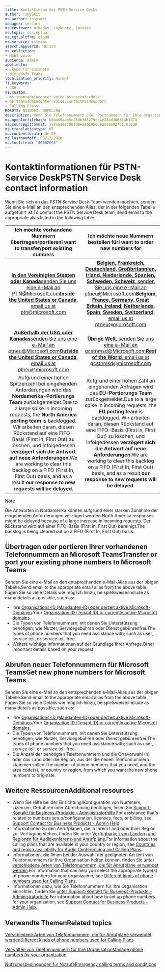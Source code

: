 ```yaml
---
title: Kontaktieren des PSTN-Service Desks
author: TonySmit
ms.author: tonysmit
manager: serdars
ms.reviewer: mikedav, roykuntz, jastark
ms.topic: conceptual
ms.tgt.pltfrm: cloud
ms.service: msteams
search.appverid: MET150
ms.collection:
- M365-voice
audience: Admin
appliesto:
- Skype for Business
- Microsoft Teams
localization_priority: Normal
f1.keywords:
- CSH
ms.custom:
- ms.teamsadmincenter.voice.pstnservicedesk
- ms.teamsadmincenter.voice.contactPSTNsupport
- Calling Plans
ROBOTS: NOINDEX, NOFOLLOW
description: Wenn Sie Telefonnummern oder Portnummern für Ihre Organisation erhalten, müssen Sie möglicherweise Hilfe und Support am PSTN-Service-Desk erhalten.
ms.openlocfilehash: b0ba69aae5c25db788279ec4e28ad306514b1974
ms.sourcegitcommit: 7a9c63ee790108eaa61950ce28ae8027311039d9
ms.translationtype: MT
ms.contentlocale: de-DE
ms.lasthandoff: 08/13/2020
ms.locfileid: "46662095"
---
```

# <a name="pstn-service-desk-contact-information"></a><span data-ttu-id="4bd81-103">Kontaktinformationen für PSTN-Service Desk</span><span class="sxs-lookup"><span data-stu-id="4bd81-103">PSTN Service Desk contact information</span></span>

<span data-ttu-id="4bd81-104">Wenn Sie sich an das PSTN Service Desk-Team wenden möchten, senden Sie eine e-Mail an den entsprechenden Alias, der in der folgenden Tabelle aufgeführt ist.</span><span class="sxs-lookup"><span data-stu-id="4bd81-104">To contact the PSTN Service Desk team, send email to the appropriate alias listed in the following table.</span></span>

| <span data-ttu-id="4bd81-105">**Ich möchte vorhandene Nummern übertragen/portieren**</span><span class="sxs-lookup"><span data-stu-id="4bd81-105">**I want to transfer/port existing numbers**</span></span>  | <span data-ttu-id="4bd81-106">**Ich möchte neue Nummern bestellen für**</span><span class="sxs-lookup"><span data-stu-id="4bd81-106">**I want to order new numbers for**</span></span> |
|:-----:|:------:|
| [<span data-ttu-id="4bd81-107">**In den Vereinigten Staaten oder Kanada**senden Sie uns eine e-Mail an PTN@Microsoft.com</span><span class="sxs-lookup"><span data-stu-id="4bd81-107">**Inside the United States or Canada**, email us at ptn@microsoft.com</span></span>](mailto:ptn@microsoft.com)| [<span data-ttu-id="4bd81-108">**Belgien, Frankreich, Deutschland, Großbritannien, Irland, Niederlande, Spanien, Schweden, Schweiz**, senden Sie uns eine e-Mail an ptneu@Microsoft.com</span><span class="sxs-lookup"><span data-stu-id="4bd81-108">**Belgium, France, Germany, Great Britain, Ireland, Netherlands, Spain, Sweden, Switzerland**, email us at ptneu@microsoft.com</span></span>](mailto:ptneu@microsoft.com)|
|[<span data-ttu-id="4bd81-109">**Außerhalb der USA oder Kanadas**senden Sie uns eine e-Mail an ptneu@Microsoft.com</span><span class="sxs-lookup"><span data-stu-id="4bd81-109">**Outside the United States or Canada**, email us at ptneu@microsoft.com</span></span>](mailto:ptneu@microsoft.com)| [<span data-ttu-id="4bd81-110">**Übrige Welt**, senden Sie uns eine e-Mail an gcstnmsd@Microsoft.com</span><span class="sxs-lookup"><span data-stu-id="4bd81-110">**Rest of the World**, email us at gcstnmsd@microsoft.com</span></span>](mailto:gcstnmsd@microsoft.com)|
|<span data-ttu-id="4bd81-111">Aufgrund einer hohen Spitzenzahl bei eingehenden Anforderungen wird das **Nordamerika-Portierungs Team** zurückgemeldet.</span><span class="sxs-lookup"><span data-stu-id="4bd81-111">Due to a large spike in incoming requests, the **North America porting team** is backlogged.</span></span> <span data-ttu-id="4bd81-112">Wir arbeiten daran, diesen Rückstand auf eine FIFO-Basis (First in, First Out) zu löschen, und infolgedessen **verzögert sich die Antwort auf neue Anforderungen.**</span><span class="sxs-lookup"><span data-stu-id="4bd81-112">We are working to clear this backlog on a FIFO (First In, First Out) basis, and as a result **our response to new requests will be delayed.**</span></span>|<span data-ttu-id="4bd81-113">Aufgrund einer hohen Zahl an eingehenden Anfragen wird das **EU-Portierungs Team** zurückgemeldet.</span><span class="sxs-lookup"><span data-stu-id="4bd81-113">Due to a large spike in incoming requests, the **EU porting team** is backlogged.</span></span> <span data-ttu-id="4bd81-114">Wir arbeiten daran, diesen Rückstand auf eine FIFO-Basis (First in, First Out) zu löschen, und infolgedessen **verzögert sich die Antwort auf neue Anforderungen.**</span><span class="sxs-lookup"><span data-stu-id="4bd81-114">We are working to clear this backlog on a FIFO (First In, First Out) basis, and as a result **our response to new requests will be delayed.**</span></span>|

> [!NOTE]
> <span data-ttu-id="4bd81-115">Die Antworten in Nordamerika können aufgrund einer starken Zunahme der eingehenden Anforderungen verzögert werden.</span><span class="sxs-lookup"><span data-stu-id="4bd81-115">North America responses might be delayed because of a large increase in incoming requests.</span></span> <span data-ttu-id="4bd81-116">Der Rückstand wird auf einer FIFO-Basis (First in, First Out) bereinigt.</span><span class="sxs-lookup"><span data-stu-id="4bd81-116">The backlog is being cleared out on a FIFO (First In, First Out) basis.</span></span>

## <a name="transfer-or-port-your-existing-phone-numbers-to-microsoft-teams"></a><span data-ttu-id="4bd81-117">Übertragen oder portieren Ihrer vorhandenen Telefonnummern an Microsoft Teams</span><span class="sxs-lookup"><span data-stu-id="4bd81-117">Transfer or port your existing phone numbers to Microsoft Teams</span></span>
<span data-ttu-id="4bd81-118">Senden Sie eine e-Mail an den entsprechenden e-Mail-Alias aus der obigen Tabelle.</span><span class="sxs-lookup"><span data-stu-id="4bd81-118">Send email to the appropriate email alias from the above table.</span></span> <span data-ttu-id="4bd81-119">Fügen Sie so viele Details wie möglich hinzu, beispielsweise:</span><span class="sxs-lookup"><span data-stu-id="4bd81-119">Include as many details as possible, such as:</span></span>
  - <span data-ttu-id="4bd81-120">Ihre [Organisations-ID (Mandanten-ID) oder derzeit aktive Microsoft-Domänen](https://docs.microsoft.com/onedrive/find-your-office-365-tenant-id).</span><span class="sxs-lookup"><span data-stu-id="4bd81-120">Your [Organization ID (Tenant ID) or currently active Microsoft domains](https://docs.microsoft.com/onedrive/find-your-office-365-tenant-id).</span></span>
  - <span data-ttu-id="4bd81-121">Die Typen von Telefonnummern, mit denen Sie Unterstützung benötigen; wie Nutzer, Servicegebühren oder Dienst gebührenfrei.</span><span class="sxs-lookup"><span data-stu-id="4bd81-121">The types of phone numbers that you need assistance with; such as user, service toll, or service toll-free.</span></span>
  - <span data-ttu-id="4bd81-122">Weitere wichtige Informationen auf der Grundlage Ihrer Anfrage.</span><span class="sxs-lookup"><span data-stu-id="4bd81-122">Other important details based on your request.</span></span>

## <a name="get-new-phone-numbers-for-microsoft-teams"></a><span data-ttu-id="4bd81-123">Abrufen neuer Telefonnummern für Microsoft Teams</span><span class="sxs-lookup"><span data-stu-id="4bd81-123">Get new phone numbers for Microsoft Teams</span></span>
<span data-ttu-id="4bd81-124">Senden Sie eine e-Mail an den entsprechenden e-Mail-Alias aus der obigen Tabelle.</span><span class="sxs-lookup"><span data-stu-id="4bd81-124">Send email to the appropriate email alias from the above table.</span></span> <span data-ttu-id="4bd81-125">Fügen Sie so viele Details wie möglich hinzu, beispielsweise:</span><span class="sxs-lookup"><span data-stu-id="4bd81-125">Include as many details as possible, such as:</span></span>
  - <span data-ttu-id="4bd81-126">Ihre [Organisations-ID (Mandanten-ID) oder derzeit aktive Microsoft-Domänen.](https://docs.microsoft.com/onedrive/find-your-office-365-tenant-id)</span><span class="sxs-lookup"><span data-stu-id="4bd81-126">Your [Organization ID (Tenant ID) or currently active Microsoft domains.](https://docs.microsoft.com/onedrive/find-your-office-365-tenant-id)</span></span>
  - <span data-ttu-id="4bd81-127">Die Typen von Telefonnummern, mit denen Sie Unterstützung benötigen; wie Nutzer, Servicegebühren oder Dienst gebührenfrei.</span><span class="sxs-lookup"><span data-stu-id="4bd81-127">The types of phone numbers that you need assistance with; such as user, service toll, or service toll-free.</span></span>
  - <span data-ttu-id="4bd81-128">Die Anzahl der benötigten Telefonnummern und die Ortsvorwahl (n) oder das Land oder die Region, aus der die neuen Telefonnummern stammen sollen.</span><span class="sxs-lookup"><span data-stu-id="4bd81-128">The number of phone numbers that you need, and  the area code(s), or country or region, from which you want the new phone numbers to originate.</span></span>

## <a name="additional-resources"></a><span data-ttu-id="4bd81-129">Weitere Ressourcen</span><span class="sxs-lookup"><span data-stu-id="4bd81-129">Additional resources</span></span>

- <span data-ttu-id="4bd81-130">Wenn Sie Hilfe bei der Einrichtung/Konfiguration von Nummern, Lizenzen, Gebühren oder Abrechnung benötigen, lesen Sie [Support-Kontakt für Business-Produkte – Administratorhilfe](https://docs.microsoft.com/microsoft-365/admin/contact-support-for-business-products?view=o365-worldwide&tabs=online).</span><span class="sxs-lookup"><span data-stu-id="4bd81-130">For assistance that's related to numbers setup/configuration, licenses, fees, or billing, see [Support Contact for Business Products - Admin Help](https://docs.microsoft.com/microsoft-365/admin/contact-support-for-business-products?view=o365-worldwide&tabs=online).</span></span>
- <span data-ttu-id="4bd81-131">Informationen zu den Anrufplänen, die in Ihrem Land oder Ihrer Region zur Verfügung stehen, finden Sie unter [Verfügbarkeit von Ländern und Regionen für Audiokonferenz-und Anrufpläne](../country-and-region-availability-for-audio-conferencing-and-calling-plans/country-and-region-availability-for-audio-conferencing-and-calling-plans.md).</span><span class="sxs-lookup"><span data-stu-id="4bd81-131">For information about the calling plans that are available in your country or region, see [Countries and region availability for Audio Conferencing and Calling Plans](../country-and-region-availability-for-audio-conferencing-and-calling-plans/country-and-region-availability-for-audio-conferencing-and-calling-plans.md).</span></span>
- <span data-ttu-id="4bd81-132">Informationen, die Ihnen bei der Auswahl der geeigneten Art (en) von Telefonnummern für Ihre Organisation helfen können, finden Sie unter [verschiedene Arten von Telefonnummern, die für Anrufpläne verwendet werden](../different-kinds-of-phone-numbers-used-for-calling-plans.md).</span><span class="sxs-lookup"><span data-stu-id="4bd81-132">For information that can help you select the appropriate type(s) of phone numbers for your organization, see [Different kinds of phone numbers used for Calling Plans](../different-kinds-of-phone-numbers-used-for-calling-plans.md).</span></span>
- <span data-ttu-id="4bd81-133">Informationen dazu, wie Sie Telefonnummern für Ihre Organisation einrichten, finden Sie [unter Support-Kontakt für Business-Produkte – Administratorhilfe](https://docs.microsoft.com/microsoft-365/admin/contact-support-for-business-products?view=o365-worldwide&tabs=online).</span><span class="sxs-lookup"><span data-stu-id="4bd81-133">For information about how to set up phone numbers for your organization, see [Support Contact for Business Products - Admin Help](https://docs.microsoft.com/microsoft-365/admin/contact-support-for-business-products?view=o365-worldwide&tabs=online).</span></span>

## <a name="related-topics"></a><span data-ttu-id="4bd81-134">Verwandte Themen</span><span class="sxs-lookup"><span data-stu-id="4bd81-134">Related topics</span></span>

[<span data-ttu-id="4bd81-135">Verschiedene Arten von Telefonnummern, die für Anrufpläne verwendet werden</span><span class="sxs-lookup"><span data-stu-id="4bd81-135">Different kinds of phone numbers used for Calling Plans</span></span>](../different-kinds-of-phone-numbers-used-for-calling-plans.md)

[<span data-ttu-id="4bd81-136">Verwalten von Telefonnummern für Ihre Organisation</span><span class="sxs-lookup"><span data-stu-id="4bd81-136">Manage phone numbers for your organization</span></span>](manage-phone-numbers-for-your-organization.md)

[<span data-ttu-id="4bd81-137">Nutzungsbedingungen für Notrufe</span><span class="sxs-lookup"><span data-stu-id="4bd81-137">Emergency calling terms and conditions</span></span>](../emergency-calling-terms-and-conditions.md)
  
